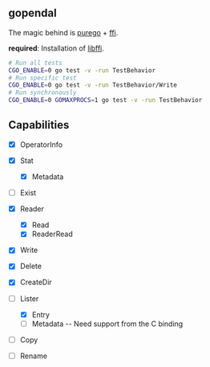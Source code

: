 ## gopendal

The magic behind is [purego](https://github.com/ebitengine/purego) + [ffi](https://github.com/JupiterRider/ffi).

**required**: Installation of [libffi](https://github.com/libffi/libffi).

```bash
# Run all tests
CGO_ENABLE=0 go test -v -run TestBehavior
# Run specific test
CGO_ENABLE=0 go test -v -run TestBehavior/Write
# Run synchronously
CGO_ENABLE=0 GOMAXPROCS=1 go test -v -run TestBehavior
```

## Capabilities

- [x] OperatorInfo
- [x] Stat
    - [x] Metadata
- [ ] Exist
- [x] Reader
    - [x] Read
    - [x] ReaderRead
- [x] Write
- [x] Delete
- [x] CreateDir
- [ ] Lister
    - [x] Entry
    - [ ] Metadata -- Need support from the C binding
- [ ] Copy
- [ ] Rename

